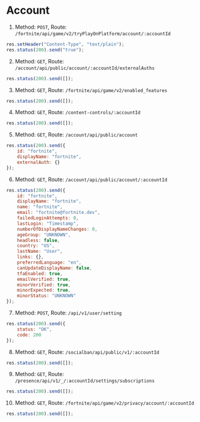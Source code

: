 # Account

1. Method: `POST`, Route: `/fortnite/api/game/v2/tryPlayOnPlatform/account/:accountId`
```javascript
res.setHeader("Content-Type", "text/plain");
res.status(200).send("true");
```

2. Method: ```GET```, Route: ```/account/api/public/account/:accountId/externalAuths```
```javascript
res.status(200).send([]);
```

3. Method: ```GET```, Route: ```/fortnite/api/game/v2/enabled_features```
```javascript
res.status(200).send([]);
```

4. Method: ```GET```, Route: ```/content-controls/:accountId```
```javascript
res.status(200).send([]);
```

5. Method: ```GET```, Route: ```/account/api/public/account```
```javascript
res.status(200).send({
    id: "fortnite",
    displayName: "fortnite",
    externalAuth: {}
});
```

6. Method: ```GET```, Route: ```/account/api/public/account/:accountId```
```javascript
res.status(200).send({
    id: "fortnite",
    displayName: "fortnite",
    name: "fortnite",
    email: "fortnite@fortnite.dev",
    failedLoginAttempts: 0,
    lastLogin: "Timestamp",
    numberOfDisplayNameChanges: 0,
    ageGroup: "UNKNOWN",
    headless: false,
    country: "US",
    lastName: "User",
    links: {},
    preferredLanguage: "en",
    canUpdateDisplayName: false,
    tfaEnabled: true,
    emailVerified: true,
    minorVerified: true,
    minorExpected: true,
    minorStatus: "UNKNOWN"
});
```

7. Method: ```POST```, Route: ```/api/v1/user/setting```
```javascript
res.status(200).send({
    status: "OK",
    code: 200
});
```

8. Method: ```GET```, Route: ```/socialban/api/public/v1/:accountId```
```javascript
res.status(200).send([]);
```

9. Method: ```GET```, Route: ```/presence/api/v1/_/:accountId/settings/subscriptions```
```javascript
res.status(200).send([]);
```

10. Method: ```GET```, Route: ```/fortnite/api/game/v2/privacy/account/:accountId```
```javascript
res.status(200).send([]);
```